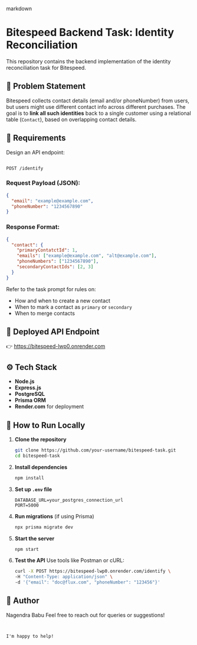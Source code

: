 markdown
# Bitespeed Backend Task: Identity Reconciliation

This repository contains the backend implementation of the identity reconciliation task for Bitespeed.

## 🧠 Problem Statement

Bitespeed collects contact details (email and/or phoneNumber) from users, but users might use different contact info across different purchases. The goal is to **link all such identities** back to a single customer using a relational table (`Contact`), based on overlapping contact details.

## 📌 Requirements

Design an API endpoint:

```

POST /identify

````

### Request Payload (JSON):
```json
{
  "email": "example@example.com",
  "phoneNumber": "1234567890"
}
````

### Response Format:

```json
{
  "contact": {
    "primaryContatctId": 1,
    "emails": ["example@example.com", "alt@example.com"],
    "phoneNumbers": ["1234567890"],
    "secondaryContactIds": [2, 3]
  }
}
```

Refer to the task prompt for rules on:

* How and when to create a new contact
* When to mark a contact as `primary` or `secondary`
* When to merge contacts

## 🚀 Deployed API Endpoint

👉 https://bitespeed-lwp0.onrender.com

## ⚙️ Tech Stack

* **Node.js**
* **Express.js**
* **PostgreSQL**
* **Prisma ORM**
* **Render.com** for deployment

## 🔧 How to Run Locally

1. **Clone the repository**

   ```bash
   git clone https://github.com/your-username/bitespeed-task.git
   cd bitespeed-task
   ```

2. **Install dependencies**

   ```bash
   npm install
   ```

3. **Set up `.env` file**

   ```
   DATABASE_URL=your_postgres_connection_url
   PORT=5000
   ```

4. **Run migrations** (if using Prisma)

   ```bash
   npx prisma migrate dev
   ```

5. **Start the server**

   ```bash
   npm start
   ```

6. **Test the API**
   Use tools like Postman or cURL:

   ```bash
   curl -X POST https://bitespeed-lwp0.onrender.com/identify \
   -H "Content-Type: application/json" \
   -d '{"email": "doc@flux.com", "phoneNumber": "123456"}'
   ```

## 🧠 Author

Nagendra Babu
Feel free to reach out for queries or suggestions!

```


I'm happy to help!
```
